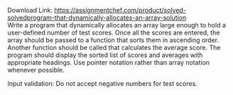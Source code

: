 Download Link: https://assignmentchef.com/product/solved-solvedprogram-that-dynamically-allocates-an-array-solution
<br>
Write a program that dynamically allocates an array large enough to hold a user-defined number of test scores. Once all the scores are entered, the array should be passed to a function that sorts them in ascending order. Another function should be called that calculates the average score. The program should display the sorted list of scores and averages with appropriate headings. Use pointer notation rather than array notation whenever possible.

Input validation: Do not accept negative numbers for test scores.